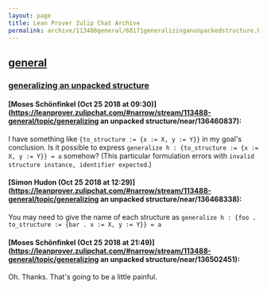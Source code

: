 ```yaml
---
layout: page
title: Lean Prover Zulip Chat Archive 
permalink: archive/113488general/68171generalizinganunpackedstructure.html
---
```


## [general](index.html)
### [generalizing an unpacked structure](68171generalizinganunpackedstructure.html)

#### [Moses Schönfinkel (Oct 25 2018 at 09:30)](https://leanprover.zulipchat.com/#narrow/stream/113488-general/topic/generalizing an unpacked structure/near/136460837):
I have something like `{to_structure := {x := X, y := Y}}` in my goal's conclusion. Is it possible to express `generalize h : {to_structure := {x := X, y := Y}} = a` somehow? (This particular formulation errors with `invalid structure instance, identifier expected`.)

#### [Simon Hudon (Oct 25 2018 at 12:29)](https://leanprover.zulipchat.com/#narrow/stream/113488-general/topic/generalizing an unpacked structure/near/136468338):
You may need to give the name of each structure as `generalize h : {foo . to_structure := {bar . x := X, y := Y}} = a`

#### [Moses Schönfinkel (Oct 25 2018 at 21:49)](https://leanprover.zulipchat.com/#narrow/stream/113488-general/topic/generalizing an unpacked structure/near/136502451):
Oh. Thanks. That's going to be a little painful.

